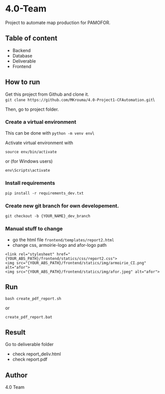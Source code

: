 # 4.0-Team
Project to automate map production for PAMOFOR.


## Table of content
* Backend 
* Database
* Deliverable
* Frontend 


## How to run
Get this project from Github and clone it.\
`git clone https://github.com/MKrouma/4.0-Project1-CFAutomation.git`\

Then, go to project folder.

### Create a virtual environment
This can be done with `python -m venv env`\

Activate virtual environment with 

```
source env/bin/activate
```
or (for Windows users)
```
env\Scripts\activate
```

### Install requirements
```
pip install -r requirements_dev.txt
```

### Create new git branch for own developement. 
```
git checkout -b {YOUR_NAME}_dev_branch
```

### Manual stuff to change
* go the html file `frontend/templates/report2.html`
* change css, armoirie-logo and afor-logo path
```
<link rel="stylesheet" href="{YOUR_ABS_PATH}/frontend/statics/css/report2.css">
<img src="{YOUR_ABS_PATH}/frontend/statics/img/armoirie_CI.png" alt="afor">
<img src="{YOUR_ABS_PATH}/frontend/statics/img/afor.jpeg" alt="afor">

```

## Run
```
bash create_pdf_report.sh
```
or
```
create_pdf_report.bat
```

## Result
Go to deliverable folder
* check report_deliv.html
* check report.pdf


## Author
4.0 Team 

